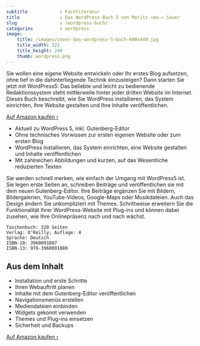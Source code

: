```yaml
---
subtitle            : Fachliteratur
title               : Das WordPress-Buch 5 von Moritz »mo.« Sauer
slug                : /wordpress-buch/
categories          : wordpress
image:
    title: /images/cover-das-wordpress-5-buch-600x449.jpg
    title_width: 321
    title_height: 240
    thumb: wordpress.png
---
```

Sie wollen eine eigene Website entwickeln oder Ihr erstes Blog aufsetzen, ohne tief in die dahinterliegende Technik einzusteigen? Dann starten Sie jetzt mit WordPress5: Das beliebte und leicht zu bedienende Redaktionssystem steht mittlerweile hinter jeder dritten Website im Internet. Dieses Buch beschreibt, wie Sie WordPress installieren, das System einrichten, Ihre Website gestalten und Ihre Inhalte veröffentlichen.

<a href="https://amzn.to/2U8OsvS" target="_blank" class="button success">Auf Amazon kaufen ›</a>

- Aktuell zu WordPress 5, inkl. Gutenberg-Editor
- Ohne technisches Vorwissen zur ersten eigenen Website oder zum ersten Blog
- WordPress installieren, das System einrichten, eine Website gestalten und Inhalte veröffentlichen
- Mit zahlreichen Abbildungen und kurzen, auf das Wesentliche reduzierten Texten

Sie werden schnell merken, wie einfach der Umgang mit WordPress5 ist. Sie legen erste Seiten an, schreiben Beiträge und veröffentlichen sie mit dem neuen Gutenberg-Editor. Ihre Beiträge ergänzen Sie mit Bildern, Bildergalerien, YouTube-Videos, Google-Maps oder Musikdateien. Auch das Design ändern Sie unkompliziert mit Themes. Schrittweise erweitern Sie die Funktionalität Ihrer WordPress-Website mit Plug-ins und können dabei zusehen, wie Ihre Onlinepräsenz nach und nach wächst.

~~~
Taschenbuch: 320 Seiten
Verlag: O'Reilly; Auflage: 4
Sprache: Deutsch
ISBN-10: 3960091087
ISBN-13: 978-3960091080
~~~

## Aus dem Inhalt

- Installation und erste Schritte
- Ihren Webauftritt planen
- Inhalte mit dem Gutenberg-Editor veröffentlichen
- Navigationsmenüs erstellen
- Mediendateien einbinden
- Widgets gekonnt verwenden
- Themes und Plug-ins einsetzen
- Sicherheit und Backups

<a href="https://amzn.to/2U8OsvS" target="_blank" class="button success">Auf Amazon kaufen ›</a>
